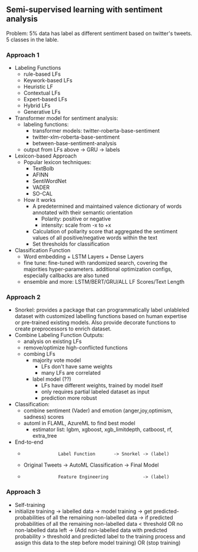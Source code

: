 ## Semi-supervised learning with sentiment analysis

Problem: 5% data has label as different sentiment based on twitter's tweets. 5 classes in the lable.

### Approach 1
* Labeling Functions
  * rule-based LFs
  * Keywork-based LFs
  * Heuristic LF
  * Contextual LFs
  * Expert-based LFs
  * Hybrid LFs
  * Generative LFs   
* Transformer model for sentiment analysis:
    * labeling functions:
      * transformer models: twitter-roberta-base-sentiment
      * twitter-xlm-roberta-base-sentiment
      * between-base-sentiment-analysis  
  * output from LFs above -> GRU -> labels
* Lexicon-based Approach
    * Popular lexicon techniques:
      * TextBolb
      * AFINN
      * SentiWordNet
      * VADER
      * SO-CAL 
    * How it works
      * A predetermined and maintained valence dictionary of words annotated with their semantic orientation
        * Polarity: positive or negative
        * intensity: scale from -x to +x 
      * Calculation of pollarity score that aggregated the sentiment values of all positive/negative words within the text
      * Set thresholds for classification  
* Classification Function
  * Word embedding + LSTM Layers + Dense Layers
  * fine tune: fine-tuned with randomized search, covering the majorities hyper-parameters. additional optimization configs, especially callbacks are also tuned
  * ensemble and more: LSTM/BERT/GRU/ALL LF Scores/Text Length 

### Approach 2
* Snorkel: provides a package that can programmatically label unlableled dataset with customized labelling functions based on human expertise or pre-trained existing models. Also provide decorate functions to create preprocessors to enrich dataset.
* Combine Labeling Function Outputs:
  * analysis on existing LFs
  * remove/optimize high-conflicted functions
  * combing LFs
    * majority vote model
      * LFs don't have same weights
      * many LFs are correlated 
    * label model   (??)
      * LFs have different weights, trained by model itself
      * only requires partial labeled dataset as input
      * prediction more robust 
* Classification:
  * combine sentiment (Vader) and emotion (anger,joy,optimism, sadness) scores 
  * automl in FLAML, AzureML to find best model
    * estimator list: lgbm, xgboost, xgb_limitdepth, catboost, rf, extra_tree
* End-to-end
  *                  Label Function       -> Snorkel -> (label)
  * Original Tweets                                               -> AutoML Classification -> Final Model
  *                  Feature Engineering             -> (label) 
  
### Approach 3
* Self-training
* initialize training -> labelled data -> model training -> get predicted-probabilities of all the remaining non-labelled data -> if predicted probabilities of all the remaining non-labelled data < threshold OR no non-labelled data left -> (Add non-labelled data with predicted probability > threshold and predicted label to the training process and assign this data to the step before model training) OR (stop training)
